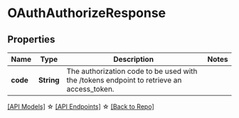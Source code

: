# OAuthAuthorizeResponse

## Properties

Name | Type | Description | Notes
------------ | ------------- | ------------- | -------------
**code** | **String** | The authorization code to be used with the /tokens endpoint to retrieve an access_token. | 

[[API Models]](./README.md#documentation-for-models) ☆ [[API Endpoints]](./README.md#documentation-for-api-endpoints) ☆ [[Back to Repo]](../README.md)


